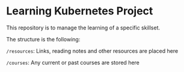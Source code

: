 # Learning Kubernetes Project
      
This repository is to manage the learning of a specific skillset.

The structure is the following:

`/resources`: Links, reading notes and other resources are placed here

`/courses`: Any current or past courses are stored here